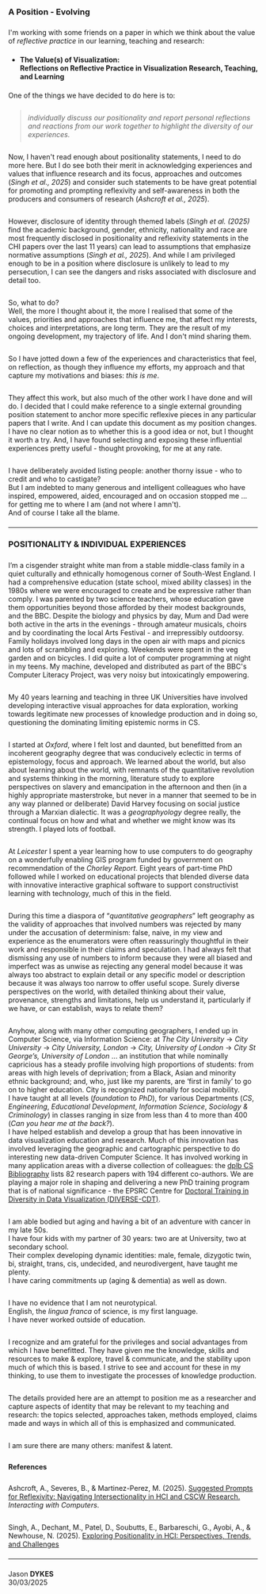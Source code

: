 ### A Position - Evolving

<style>
    img {margin:4px; padding:2px; border:1px dashed #e0e0e0}
    p {padding-top:0.5em; padding-bottom:0.5em}
    h1 a {display:none}
    .footer {color:rgba(0,0,0,0) !important; font-size:0px}
    .footer a {color:rgba(0,0,0,0) !important; font-size:0px}
    .footer #text {display:none !important; font-size:0px}
    .footer a {display:none !important; font-size:0px}
</style>

I'm working with some friends on a paper in which we think about the value of _reflective practice_ in our learning, teaching and research:

 * **The Value(s) of Visualization:<br/>Reflections on Reflective Practice in Visualization Research, Teaching, and Learning**

One of the things we have decided to do here is to:

> _individually discuss our positionality and report personal reflections and reactions from our work together to highlight the diversity of our experiences._

<!-- 
> individually discuss the positions that we occupy and report personal reflections and reactions from our work together to highlight the diversity of our perspectives and experiences.
 -->

Now, I haven't read enough about positionality statements, I need to do more here.
But I do see both their merit in acknowledging experiences and values that influence research and its focus, approaches and outcomes (_Singh et al., 2025_) 
and consider such statements to be have great potential for promoting and prompting reflexivity and self-awareness in both the producers and consumers of research (_Ashcroft et al., 2025_).

However, disclosure of identity through themed labels (_Singh et al. (2025)_ find the academic background, gender, ethnicity, nationality and race are most frequently disclosed in positionality and reflexivity statements in the CHI papers over the last 11 years) can lead to assumptions that emphasize normative assumptions (_Singh et al., 2025_).
And while I am privileged enough to be in a position where disclosure is unlikely to lead to my persecution, I can see the dangers and risks associated with disclosure and detail too.

So, what to do?<br/>
Well, the more I thought about it, the more I realised that some of the values, priorities and approaches that influence me, that affect my interests, choices and interpretations, are long term.
They are the result of my ongoing development, my trajectory of life.
And I don't mind sharing them.

So I have jotted down a few of the experiences and characteristics that feel, on reflection, as though they influence my efforts, my approach and that capture my motivations and biases: _this is me_.

They affect this work, but also much of the other work I have done and will do.
I decided that I could make reference to a single external grounding position statement to anchor more specific reflexive pieces in any particular papers that I write. And I can update this document as my position changes.<br/>
I have no clear notion as to whether this is a good idea or not, but I thought it worth a try. And, I have found selecting and exposing these influential experiences pretty useful - thought provoking, for me at any rate.

I have deliberately avoided listing people: another thorny issue - who to credit and who to castigate?<br/>
But I am indebted to many generous and intelligent colleagues who have inspired, empowered, aided, encouraged and on occasion stopped me ... for getting me to where I am (and not where I amn't).<br/>
And of course I take all the blame.

---

### POSITIONALITY &amp; INDIVIDUAL EXPERIENCES

I’m a cisgender straight white man from a stable middle-class family in a quiet culturally and ethnically homogenous corner of South-West England. I had a comprehensive education (state school, mixed ability classes) in the 1980s where we were encouraged to create and be expressive rather than comply. I was parented by two science teachers, whose education gave them opportunities beyond those afforded by their modest backgrounds, and the BBC. Despite the biology and physics by day, Mum and Dad were both active in the arts in the evenings - through amateur musicals, choirs and by coordinating the local Arts Festival - and irrepressibly outdoorsy.
Family holidays involved long days in the open air with maps and picnics and lots of scrambling and exploring. Weekends were spent in the veg garden and on bicycles. I did quite a lot of computer programming at night in my teens. My machine, developed and distributed as part of the BBC's Computer Literacy Project, was very noisy but intoxicatingly empowering.

<!-- 
I acknowledge and am grateful for the many privileges that have given me the knowledge, skills and resources to make &amp; explore, travel &amp; communicate, and the stability upon much of which this is based.
 -->

My 40 years learning and teaching in three UK Universities
have involved developing interactive visual approaches for data exploration, working towards legitimate new processes of knowledge production and in doing so, questioning the dominating limiting epistemic norms in CS.

I started at _Oxford_, where I felt lost and daunted, but benefitted from an incoherent geography degree that was conducively eclectic in terms of epistemology, focus and approach. We learned about the world, but also about learning about the world, with remnants of the quantitative revolution and systems thinking in the morning, literature study to explore perspectives on slavery and emancipation in the afternoon and then (in a highly appropriate masterstroke, but never in a manner that seemed to be in any way planned or deliberate) David Harvey focusing on social justice through a Marxian dialectic. It was a _geographyology_ degree really, the continual focus on how and what and whether we might know was its strength. I played lots of football.

At _Leicester_ I spent a year learning how to use computers to do geography on a wonderfully enabling GIS program funded by government on recommendation of the _Chorley Report_. Eight years of part-time PhD followed while I worked on educational projects that blended diverse data with innovative interactive graphical software to support constructivist learning with technology, much of this in the field.

During this time a diaspora of “_quantitative geographers_” left geography as the validity of approaches that involved numbers was rejected by many under the accusation of determinism: false, naive, in my view and experience as the enumerators were often reassuringly thoughtful in their work and responsible in their claims and speculation. I had always felt that dismissing any use of numbers to inform because they were all biased and imperfect was as unwise as rejecting any general model because it was always too abstract to explain detail or any specific model or description because it was always too narrow to offer useful scope. Surely diverse perspectives on the world, with detailed thinking about their value, provenance, strengths and limitations, help us understand it, particularly if we have, or can establish, ways to relate them?

Anyhow, along with many other computing geographers, I ended up in Computer Science, via Information Science: at _The City University_ -> _City University_ -> _City University, London_ -> _City, University of London_ -> _City St George’s, University of London_  ... an institution that while nominally capricious has a steady profile involving high proportions of students: from areas with high levels of deprivation;
from a Black, Asian and minority ethnic background;
and, who, just like my parents, are ‘first in family’ to go on to higher education.
City is recognized nationally for social mobility.<br/>
I have taught at all levels (_foundation_ to _PhD_), for various Departments (_CS_, _Engineering_, _Educational Development_, _Information Science_, _Sociology &amp; Criminology_) in classes ranging in size from less than 4 to more than 400 (_Can you hear me at the back?_).<br/>
I have helped establish and develop a group that has been innovative in data visualization education and research. Much of this innovation has involved leveraging the geographic and cartographic perspective to do interesting new data-driven Computer Science. It has involved working in many application areas with a diverse collection of colleagues: the [dplb CS Bibliography](https://dblp.org/pid/34/5069.html) lists 82 research papers with 194 different co-authors.
We are playing a major role in shaping and delivering a new PhD training program that is of national significance - the EPSRC Centre for [Doctoral Training in Diversity in Data Visualization (DIVERSE-CDT)](https://diverse-cdt.ac.uk).

I am able bodied but aging and having a bit of an adventure with cancer in my late 50s.<br/>
I have four kids with my partner of 30 years: two are at University, two at secondary school.<br/>
Their complex developing dynamic identities: male, female, dizygotic twin, bi, straight, trans, cis, undecided, and neurodivergent, have taught me plenty. <br/>
I have caring commitments up (aging &amp; dementia) as well as down.

I have no evidence that I am not neurotypical.<br/>
English, the _lingua franca_ of science, is my first language.<br/>
I have never worked outside of education.

I recognize and am grateful for the privileges and social advantages from which I have benefitted. They have given me the knowledge, skills and resources to make &amp; explore, travel &amp; communicate, and the stability upon much of which this is based.
I strive to see and account for these in my thinking, to use them to investigate the processes of knowledge production.

The details provided here are an attempt to position me as a researcher and capture aspects of identity that may be relevant to my teaching and research: the topics selected, approaches taken, methods employed, claims made and ways in which all of this is emphasized and communicated.  

I am sure there are many others: manifest &amp; latent.


#### References

Ashcroft, A., Severes, B., & Martinez-Perez, M. (2025).
[Suggested Prompts for Reflexivity: Navigating Intersectionality in HCI and CSCW Research.](https://discovery.ucl.ac.uk/id/eprint/10205865/1/chi25-197.pdf)
_Interacting with Computers_.

Singh, A., Dechant, M., Patel, D., Soubutts, E., Barbareschi, G., Ayobi, A., & Newhouse, N. (2025).
[Exploring Positionality in HCI: Perspectives, Trends, and Challenges](https://academic.oup.com/iwc/advance-article-pdf/doi/10.1093/iwc/iwaf007/62340873/iwaf007.pdf)

---

Jason **DYKES**<br/>
30/03/2025